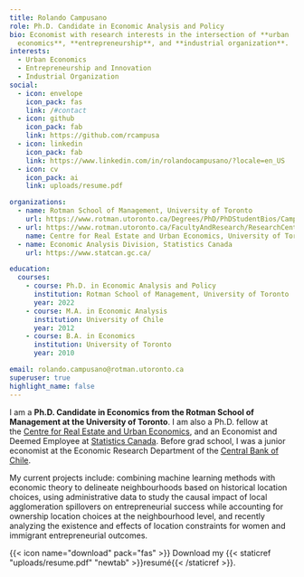 ```yaml
---
title: Rolando Campusano
role: Ph.D. Candidate in Economic Analysis and Policy
bio: Economist with research interests in the intersection of **urban
  economics**, **entrepreneurship**, and **industrial organization**.
interests:
  - Urban Economics
  - Entrepreneurship and Innovation
  - Industrial Organization
social:
  - icon: envelope
    icon_pack: fas
    link: /#contact
  - icon: github
    icon_pack: fab
    link: https://github.com/rcampusa
  - icon: linkedin
    icon_pack: fab
    link: https://www.linkedin.com/in/rolandocampusano/?locale=en_US
  - icon: cv
    icon_pack: ai
    link: uploads/resume.pdf

organizations:
  - name: Rotman School of Management, University of Toronto
    url: https://www.rotman.utoronto.ca/Degrees/PhD/PhDStudentBios/Campusano-Rolando
  - url: https://www.rotman.utoronto.ca/FacultyAndResearch/ResearchCentres/CRE
    name: Centre for Real Estate and Urban Economics, University of Toronto
  - name: Economic Analysis Division, Statistics Canada
    url: https://www.statcan.gc.ca/

education:
  courses:
    - course: Ph.D. in Economic Analysis and Policy
      institution: Rotman School of Management, University of Toronto
      year: 2022
    - course: M.A. in Economic Analysis
      institution: University of Chile
      year: 2012
    - course: B.A. in Economics
      institution: University of Toronto
      year: 2010

email: rolando.campusano@rotman.utoronto.ca
superuser: true
highlight_name: false
---
```

I am a **Ph.D. Candidate in Economics from the Rotman School of Management at the University of Toronto**. I am also a Ph.D. fellow at the [Centre for Real Estate and Urban Economics](https://www.rotman.utoronto.ca/FacultyAndResearch/ResearchCentres/CRE), and an Economist and Deemed Employee at [Statistics Canada](https://www.statcan.gc.ca/eng/start). Before grad school, I was a junior economist at the Economic Research Department of the [Central Bank of Chile](https://www.bcentral.cl/en/home).

My current projects include: combining machine learning methods with economic theory to delineate neighbourhoods based on historical location choices, using administrative data to study the causal impact of local agglomeration spillovers on entrepreneurial success while accounting for ownership location choices at the neighbourhood level, and recently analyzing the existence and effects of location constraints for women and immigrant entrepreneurial outcomes.

{{< icon name="download" pack="fas" >}} Download my {{< staticref "uploads/resume.pdf" "newtab" >}}resumé{{< /staticref >}}.
